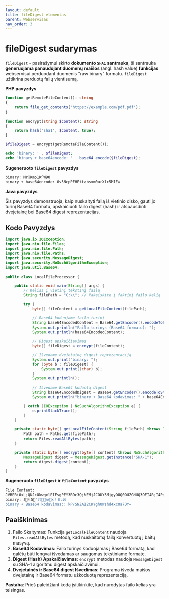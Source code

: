 ```yaml
---
layout: default
title: fileDigest elementas
parent: Webservisas
nav_order: 3
---
```


# fileDigest sudarymas

`fileDigest` - pasirašymui skirto **dokumento `SHA1` santrauka**, ši santrauka **generuojama panaudojant duomenų maišos** (angl. hash value) **funkcijas** webservisui perduodant duomenis "raw binary" formatu. `fileDigest` užtikrina perduotų failų vientisumą.

**PHP pavyzdys**

```php
function getRemoteFileContent(): string
{
	return file_get_contents('https://example.com/pdf.pdf');
}

function encrypt(string $content): string
{
	return hash('sha1', $content, true);
}

$fileDigest = encrypt(getRemoteFileContent());

echo 'binary: ' . $fileDigest;
echo 'binary + base64encode: ' . base64_encode($fileDigest);
```

**Sugeneruoto `fileDigest` pavyzdys**

```bash
binary: MrKmͻ1K^W90
binary + base64encode: 0v5NcpPFHEttzbsxm0urXlc5MIE=
```

**Java pavyzdys**

Šis pavyzdys demonstruoja, kaip nuskaityti failą iš vietinio disko, gauti jo turinį Base64 formatu, apskaičiuoti failo digest (hash) ir atspausdinti dvejetainę bei Base64 digest reprezentacijas.

## Kodo Pavyzdys

```java
import java.io.IOException;
import java.nio.file.Files;
import java.nio.file.Path;
import java.nio.file.Paths;
import java.security.MessageDigest;
import java.security.NoSuchAlgorithmException;
import java.util.Base64;

public class LocalFileProcessor {

    public static void main(String[] args) {
        // Kelias į vietinį tekstinį failą
        String filePath = "C:\\"; // Pakeiskite į faktinį failo kelią

        try {
            byte[] fileContent = getLocalFileContent(filePath);

            // Base64 koduojame failo turinį
            String base64EncodedContent = Base64.getEncoder().encodeToString(fileContent);
            System.out.println("Failo turinys (Base64 formatu): ");
            System.out.println(base64EncodedContent);

            // Digest apskaičiavimas
            byte[] fileDigest = encrypt(fileContent);

            // Išvedame dvejetainę digest reprezentaciją
            System.out.print("binary: ");
            for (byte b : fileDigest) {
                System.out.print((char) b);
            }
            System.out.println();

            // Išvedame Base64 koduotą digest
            String base64EncodedDigest = Base64.getEncoder().encodeToString(fileDigest);
            System.out.println("binary + Base64 kodavimas: " + base64EncodedDigest);

        } catch (IOException | NoSuchAlgorithmException e) {
            e.printStackTrace();
        }
    }

    private static byte[] getLocalFileContent(String filePath) throws IOException {
        Path path = Paths.get(filePath);
        return Files.readAllBytes(path);
    }

    private static byte[] encrypt(byte[] content) throws NoSuchAlgorithmException {
        MessageDigest digest = MessageDigest.getInstance("SHA-1");
        return digest.digest(content);
    }
}
```

**Sugeneruoto `fileDigest` ir `fileContent` pavyzdys**

```bash
File Content:
JVBERi0xLjQKJcOkwgxlEIFsgPEY3RDc3QjNEMjJCOUY5MjgyOUQ0OUZGNUQ3OEI4RjI4Pgo8RjdENzdCM0QyMkI5RjkyODI5RDQ5RkY1RDc4QjhGMjg+IF0KPj4Kc3RhcnR4cmVmCjEyNzg3CiUlRU9GCg==
binary: ﾐ￿ￒ5￘"ﾘﾂﾲxￅￃﾚ￬6
binary + Base64 kodavimas:: kP/SNZAI2CKYgh0Wshd4xcOa7DY=
```

## Paaiškinimas

1. Failo Skaitymas: Funkcija `getLocalFileContent` naudoja `Files.readAllBytes` metodą, kad nuskaitomą failą konvertuotų į baitų masyvą.
2. **Base64 Kodavimas**: Failo turinys koduojamas į Base64 formatą, kad galėtų būti lengvai išvedamas ar saugomas tekstiniame formate.
3. **Digest (Hash) Apskaičiavimas**: `encrypt` metodas naudoja `MessageDigest` su SHA-1 algoritmu digest apskaičiavimui.
4. **Dvejetainės ir Base64 digest Išvedimas**: Programa išveda maišos dvejetainę ir Base64 formatu užkoduotą reprezentaciją.

**Pastaba**: Prieš paleidžiant kodą įsitikinkite, kad nurodytas failo kelias yra teisingas.
